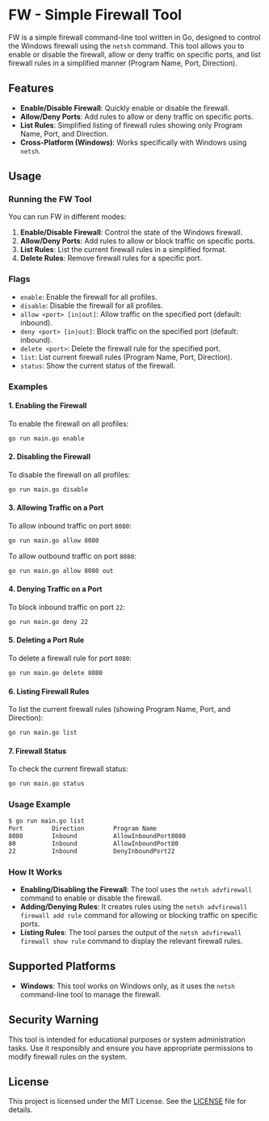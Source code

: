 
# FW - Simple Firewall Tool

FW is a simple firewall command-line tool written in Go, designed to control the Windows firewall using the `netsh` command. This tool allows you to enable or disable the firewall, allow or deny traffic on specific ports, and list firewall rules in a simplified manner (Program Name, Port, Direction).

## Features

- **Enable/Disable Firewall**: Quickly enable or disable the firewall.
- **Allow/Deny Ports**: Add rules to allow or deny traffic on specific ports.
- **List Rules**: Simplified listing of firewall rules showing only Program Name, Port, and Direction.
- **Cross-Platform (Windows)**: Works specifically with Windows using `netsh`.

## Usage

### Running the FW Tool

You can run FW in different modes:
1. **Enable/Disable Firewall**: Control the state of the Windows firewall.
2. **Allow/Deny Ports**: Add rules to allow or block traffic on specific ports.
3. **List Rules**: List the current firewall rules in a simplified format.
4. **Delete Rules**: Remove firewall rules for a specific port.

### Flags

- `enable`: Enable the firewall for all profiles.
- `disable`: Disable the firewall for all profiles.
- `allow <port> [in|out]`: Allow traffic on the specified port (default: inbound).
- `deny <port> [in|out]`: Block traffic on the specified port (default: inbound).
- `delete <port>`: Delete the firewall rule for the specified port.
- `list`: List current firewall rules (Program Name, Port, Direction).
- `status`: Show the current status of the firewall.

### Examples

#### 1. Enabling the Firewall

To enable the firewall on all profiles:

```bash
go run main.go enable
```

#### 2. Disabling the Firewall

To disable the firewall on all profiles:

```bash
go run main.go disable
```

#### 3. Allowing Traffic on a Port

To allow inbound traffic on port `8080`:

```bash
go run main.go allow 8080
```

To allow outbound traffic on port `8080`:

```bash
go run main.go allow 8080 out
```

#### 4. Denying Traffic on a Port

To block inbound traffic on port `22`:

```bash
go run main.go deny 22
```

#### 5. Deleting a Port Rule

To delete a firewall rule for port `8080`:

```bash
go run main.go delete 8080
```

#### 6. Listing Firewall Rules

To list the current firewall rules (showing Program Name, Port, and Direction):

```bash
go run main.go list
```

#### 7. Firewall Status

To check the current firewall status:

```bash
go run main.go status
```

### Usage Example

```bash
$ go run main.go list
Port        Direction        Program Name
8080        Inbound          AllowInboundPort8080
80          Inbound          AllowInboundPort80
22          Inbound          DenyInboundPort22
```

### How It Works

- **Enabling/Disabling the Firewall**: The tool uses the `netsh advfirewall` command to enable or disable the firewall.
- **Adding/Denying Rules**: It creates rules using the `netsh advfirewall firewall add rule` command for allowing or blocking traffic on specific ports.
- **Listing Rules**: The tool parses the output of the `netsh advfirewall firewall show rule` command to display the relevant firewall rules.

## Supported Platforms

- **Windows**: This tool works on Windows only, as it uses the `netsh` command-line tool to manage the firewall.

## Security Warning

This tool is intended for educational purposes or system administration tasks. Use it responsibly and ensure you have appropriate permissions to modify firewall rules on the system.

## License

This project is licensed under the MIT License. See the [LICENSE](LICENSE) file for details.
